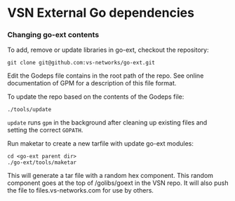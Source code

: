 # VSN External Go dependencies

### Changing go-ext contents

To add, remove or update libraries in go-ext, checkout the repository:

    git clone git@github.com:vs-networks/go-ext.git

Edit the Godeps file contains in the root path of the repo. See online
documentation of GPM for a description of this file format.

To update the repo based on the contents of the Godeps file:

    ./tools/update

`update` runs `gpm` in the background after cleaning up existing files and
setting the correct `GOPATH`.

Run maketar to create a new tarfile with update go-ext modules:

    cd <go-ext parent dir>
    ./go-ext/tools/maketar

This will generate a tar file with a random hex component. This random component
goes at the top of /golibs/goext in the VSN repo. It will also push the file
to files.vs-networks.com for use by others.
